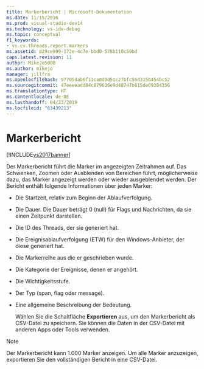 ```yaml
---
title: Markerbericht | Microsoft-Dokumentation
ms.date: 11/15/2016
ms.prod: visual-studio-dev14
ms.technology: vs-ide-debug
ms.topic: conceptual
f1_keywords:
- vs.cv.threads.report.markers
ms.assetid: 829ce099-172e-4c7e-bbd0-578b110c59bd
caps.latest.revision: 11
author: MikeJo5000
ms.author: mikejo
manager: jillfra
ms.openlocfilehash: 97705dab6f11ca0d9d51c27bfc56d315b454bc52
ms.sourcegitcommit: 47eeeeadd84c879636e9d48747b615de69384356
ms.translationtype: HT
ms.contentlocale: de-DE
ms.lasthandoff: 04/23/2019
ms.locfileid: "63439213"
---
```

# <a name="markers-report"></a>Markerbericht
[!INCLUDE[vs2017banner](../includes/vs2017banner.md)]

Der Markerbericht führt die Marker im angezeigten Zeitrahmen auf.  Das Schwenken, Zoomen oder Ausblenden von Bereichen führt, möglicherweise dazu, das Marker angezeigt werden oder wieder ausgeblendet werden. Der Bericht enthält folgende Informationen über jeden Marker:  
  
- Die Startzeit, relativ zum Beginn der Ablaufverfolgung.  
  
- Die Dauer. Die Dauer beträgt 0 (null) für Flags und Nachrichten, da sie einen Zeitpunkt darstellen.  
  
- Die ID des Threads, der sie generiert hat.  
  
- Die Ereignisablaufverfolgung (ETW) für den Windows-Anbieter, der diese generiert hat.  
  
- Die Markerreihe aus die er geschrieben wurde.  
  
- Die Kategorie der Ereignisse, denen er angehört.  
  
- Die Wichtigkeitsstufe.  
  
- Der Typ (span, flag oder message).  
  
- Eine allgemeine Beschreibung der Bedeutung.  
  
  Wählen Sie die Schaltfläche **Exportieren** aus, um den Markerbericht als CSV-Datei zu speichern. Sie können die Daten in der CSV-Datei mit anderen Apps oder Tools verwenden.  
  
> [!NOTE]
> Der Markerbericht kann 1.000 Marker anzeigen. Um alle Marker anzuzeigen, exportieren Sie den vollständigen Bericht in eine CSV-Datei.

